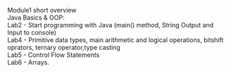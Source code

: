 Module1 short overview  
Java Basics & OOP:  
  Lab2 - Start programming with Java (main() method, String Output and Input to console)  
  Lab4 - Primitive data types, main arithmetic and logical operations, bitshift oprators, ternary operator,type casting  
  Lab5 - Control Flow Statements  
  Lab6 - Arrays.
